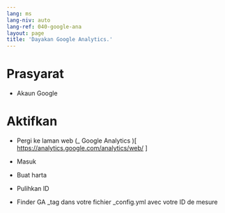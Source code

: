 ```yaml
---
lang: ms
lang-niv: auto
lang-ref: 040-google-ana
layout: page
title: 'Dayakan Google Analytics.'
---
```


# Prasyarat
* Akaun Google  




# Aktifkan
* Pergi ke laman web   (_  Google Analytics  )[  https://analytics.google.com/analytics/web/  ]  


* Masuk  


* Buat harta  


* Pulihkan ID  


* Finder GA  _tag dans votre fichier \_config.yml avec votre ID de mesure
  

  


